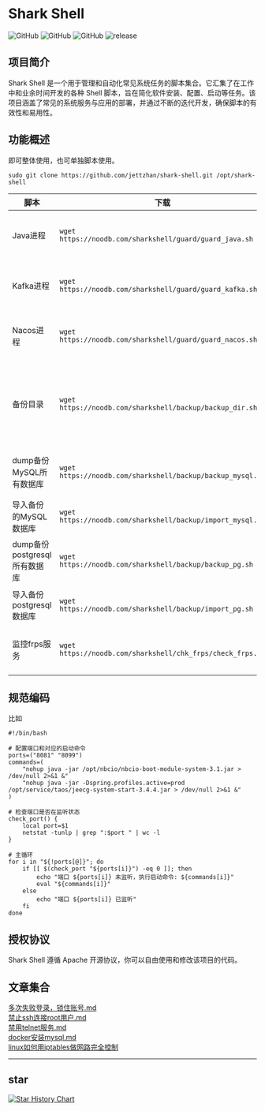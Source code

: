# Shark Shell

![GitHub](https://img.shields.io/github/license/jettzhan/shark-shell?style=flat-square)
![GitHub](https://img.shields.io/github/stars/jettzhan/shark-shell?style=flat-square)
![GitHub](https://img.shields.io/github/forks/jettzhan/shark-shell?style=flat-square)
![release](https://img.shields.io/github/v/release/jettzhan/shark-shell)

## 项目简介

Shark Shell 是一个用于管理和自动化常见系统任务的脚本集合。它汇集了在工作中和业余时间开发的各种 Shell
脚本，旨在简化软件安装、配置、启动等任务。该项目涵盖了常见的系统服务与应用的部署，并通过不断的迭代开发，确保脚本的有效性和易用性。

## 功能概述

即可整体使用，也可单独脚本使用。

```shell
sudo git clone https://github.com/jettzhan/shark-shell.git /opt/shark-shell
```

| 脚本                    | 下载                                                         | 功能描述                                                      | 执行                     | crontab                                             |
|-----------------------|------------------------------------------------------------|-----------------------------------------------------------|------------------------|-----------------------------------------------------|
| Java进程                | `wget https://noodb.com/sharkshell/guard/guard_java.sh`    | 根据端口，监控进程；可自定配置启动命令；可以定制修改。                               | bash guard_java.sh     | 0 2 * * * /opt/shark-shell/guard/guard_java.sh      |
| Kafka进程               | `wget https://noodb.com/sharkshell/guard/guard_kafka.sh`   | 监控Kafka进程；异常先启动zookeeper,然后是kafka。                        | bash guard_kafka.sh    | */5 * * * * /opt/shark-shell/guard/guard_kafka.sh   |
| Nacos进程               | `wget https://noodb.com/sharkshell/guard/guard_nacos.sh`   | 先判断端口，然后在通过登录来判断Nacos 是否存活。                               | bash guard_nacos.sh    | */5 * * * * /opt/shark-shell/guard/guard_nacos.sh   |
| 备份目录                  | `wget https://noodb.com/sharkshell/backup/backup_dir.sh`   | 备份目录到指定目录,保留最近2次文件；可以备份数据库目录 /var/lib/mysql；或者应用/opt/apps | bash backup_dir.sh     | */5 * * * * /opt/shark-shell/backup/backup_dir.sh   |
| dump备份MySQL所有数据库      | `wget https://noodb.com/sharkshell/backup/backup_mysql.sh` | 备份MySQL所有数据库到指定目录；也可只指定数据库                                | bash   backup_mysql.sh | */5 * * * * /opt/shark-shell/backup/backup_dir.sh   |
| 导入备份的MySQL数据库         | `wget https://noodb.com/sharkshell/backup/import_mysql.sh` | 导入备份的MySQL数据库                                             | bash   import_mysql.sh | 无                                                   |
| dump备份postgresql所有数据库 | `wget https://noodb.com/sharkshell/backup/backup_pg.sh`    | 备份postgresql所有数据库到指定目录；也可只指定数据库                           | bash   backup_pg.sh    | */5 * * * * /opt/shark-shell/backup/backup_pg.sh    |
| 导入备份postgresql数据库     | `wget https://noodb.com/sharkshell/backup/import_pg.sh`    | 导入备份的postgresql数据库                                        | bash   import_pg.sh    | 无                                                   |
| 监控frps服务              | `wget https://noodb.com/sharkshell/chk_frps/check_frps.sh` | 监控frps某些服务是否在线，不在先就email通知                                | bash   check_frps.sh   | */5 * * * * /opt/shark-shell/chk_frps/check_frps.sh |

## 规范编码

比如

```shell
#!/bin/bash

# 配置端口和对应的启动命令
ports=("8081" "8099")
commands=(
    "nohup java -jar /opt/nbcio/nbcio-boot-module-system-3.1.jar > /dev/null 2>&1 &"
    "nohup java -jar -Dspring.profiles.active=prod /opt/service/taos/jeecg-system-start-3.4.4.jar > /dev/null 2>&1 &"
)

# 检查端口是否在监听状态
check_port() {
    local port=$1
    netstat -tunlp | grep ":$port " | wc -l
}

# 主循环
for i in "${!ports[@]}"; do
    if [[ $(check_port "${ports[i]}") -eq 0 ]]; then
        echo "端口 ${ports[i]} 未监听，执行启动命令: ${commands[i]}"
        eval "${commands[i]}"
    else
        echo "端口 ${ports[i]} 已监听"
    fi
done
```

## 授权协议

Shark Shell 遵循 Apache 开源协议，你可以自由使用和修改该项目的代码。

## 文章集合

[多次失败登录，锁住账号.md](./ssh/多次失败登录，锁住账号.md)   
[禁止ssh连接root用户.md](./ssh/禁止ssh连接root用户.md)   
[禁用telnet服务.md](./ssh/禁用telnet服务.md)   
[docker安装mysql.md](./docker/docker安装mysql.md)   
[linux如何用iptables做网路完全控制](./firewall/README.md)

---

## star

[![Star History Chart](https://api.star-history.com/svg?repos=jettzhan/shark-shell&type=Date)](https://www.star-history.com/#jettzhan/shark-shell&Date)
